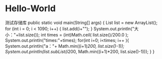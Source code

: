 # Hello-World
测试存储库
public static void main(String[] args) {
		List<String> list = new ArrayList<String>();
		for (int i = 0; i < 1090; i++) {
			list.add(i+"");
		}
		System.out.println("大小："+list.size());
		int times = (int)Math.ceil( list.size()/200.0 );
		System.out.println("times:"+times);
	    for(int i=0; i<times; i++ ){
	        System.out.println("a："+ Math.min((i+1)*200, list.size()-1));
	        System.out.println(list.subList(i*200, Math.min((i+1)*200, list.size()-1)));
	    }
	}
